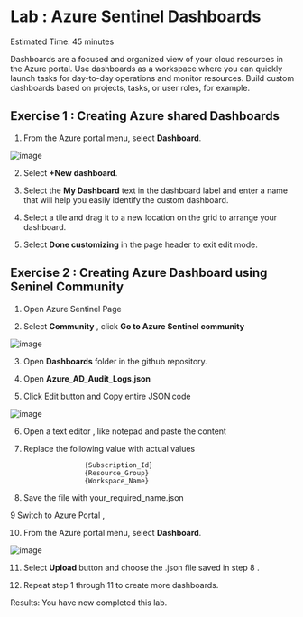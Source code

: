 # Lab : Azure Sentinel Dashboards

Estimated Time: 45 minutes

Dashboards are a focused and organized view of your cloud resources in the Azure portal.
Use dashboards as a workspace where you can quickly launch tasks for day-to-day operations and monitor resources. 
Build custom dashboards based on projects, tasks, or user roles, for example.

## Exercise 1 : Creating Azure shared Dashboards

1. From the Azure portal menu, select **Dashboard**.

![image](https://user-images.githubusercontent.com/33748560/89714258-fbcecd00-d9ba-11ea-8b5b-a6aab75981a7.png)


2. Select **+New dashboard**.

3. Select the **My Dashboard** text in the dashboard label and enter a name that will help you easily identify the custom dashboard.

4. Select a tile and drag it to a new location on the grid to arrange your dashboard.

5. Select **Done customizing** in the page header to exit edit mode.

## Exercise 2 : Creating Azure Dashboard using Seninel Community

1. Open Azure Sentinel Page 

2. Select **Community** , click **Go to Azure Sentinel community**


![image](https://user-images.githubusercontent.com/33748560/89714549-143fe700-d9bd-11ea-9fd2-061d8ca28d88.png)



3. Open **Dashboards** folder in the github repository.

4. Open **Azure_AD_Audit_Logs.json** 

5. Click Edit button and Copy entire JSON code

![image](https://user-images.githubusercontent.com/33748560/89670794-66223780-d8ff-11ea-8812-8e2cd7f9c2b6.png)

6. Open a text editor , like notepad and paste  the content 

7. Replace the following value with actual values 

                      {Subscription_Id}
                      {Resource_Group}
                      {Workspace_Name}
                      
8. Save the file with your_required_name.json 
                     
9 Switch to Azure Portal , 

10. From the Azure portal menu, select **Dashboard**.

![image](https://user-images.githubusercontent.com/33748560/89714258-fbcecd00-d9ba-11ea-8b5b-a6aab75981a7.png)

11. Select **Upload** button and choose the .json file saved in step 8 .

12. Repeat step 1 through 11 to create more dashboards.








Results: You have now completed this lab.


                                          
              


